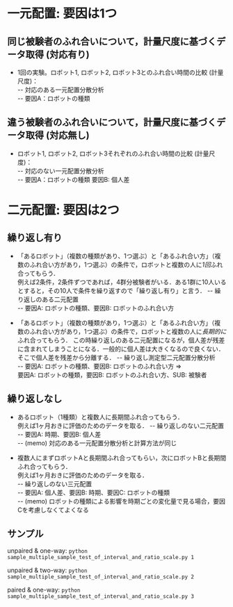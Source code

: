 # 一元配置: 要因は1つ

## 同じ被験者のふれ合いについて，計量尺度に基づくデータ取得 (対応有り)

- 1回の実験。ロボット1, ロボット2, ロボット3とのふれ合い時間の比較 (計量尺度)：  
-- 対応のある一元配置分散分析  
-- 要因A：ロボットの種類

## 違う被験者のふれ合いについて，計量尺度に基づくデータ取得 (対応無し)

- ロボット1, ロボット2, ロボット3それぞれのふれ合い時間の比較 (計量尺度)：  
-- 対応のない一元配置分散分析  
-- 要因A：ロボットの種類  要因B: 個人差  

# 二元配置: 要因は2つ

## 繰り返し有り

- 「あるロボット」（複数の種類があり、1つ選ぶ）と「あるふれ合い方」（複数のふれ合い方があり，1つ選ぶ）の条件で，ロボットと複数の人に*1回*ふれ合ってもらう．  
例えば2条件，2条件ずつであれば，4群分被験者がいる．ある1群に10人いるとすると，その10人で条件を繰り返すので「繰り返し有り」と言う．
-- 繰り返しのある二元配置  
-- 要因A: ロボットの種類、要因B: ロボットのふれ合い方  

- 「あるロボット」（複数の種類があり，1つ選ぶ）と「あるふれ合い方」（複数のふれ合い方があり，1つ選ぶ）の条件で，ロボットと複数の人に*長期的に*ふれ合ってもらう．  この時繰り返しのある二元配置になるが，個人差が残差に含まれてしまうことになる．一般的に個人差は大きくなるので良くない．  
そこで個人差を残差から分離する．
-- 繰り返し測定型二元配置分散分析    
-- 要因A: ロボットの種類、要因B: ロボットのふれ合い方 =>   
要因A: ロボットの種類，要因B: ロボットのふれ合い方、SUB: 被験者

## 繰り返しなし

- あるロボット（1種類）と複数人に長期間ふれ合ってもらう．  
例えば1ヶ月おきに評価のためのデータを取る．
-- 繰り返しのない二元配置  
-- 要因A: 時期、要因B: 個人差   
-- (memo) 対応のある一元配置分散分析と計算方法が同じ  

- 複数人にまずロボットAと長期間ふれ合ってもらい，次にロボットBと長期間ふれ合ってもらう．  
例えば1ヶ月おきに評価のためのデータを取る．　  
-- 繰り返しのない三元配置  
-- 要因A: 個人差、要因B: 時期、要因C: ロボットの種類  
-- (memo) ロボットの種類による影響を時期ごとの変化量で見る場合，要因Cを考慮しなくてよくなる
  
## サンプル

unpaired & one-way:
```python sample_multiple_sample_test_of_interval_and_ratio_scale.py 1```

unpaired & two-way:
```python sample_multiple_sample_test_of_interval_and_ratio_scale.py 2```

paired & one-way:
```python sample_multiple_sample_test_of_interval_and_ratio_scale.py 3```
